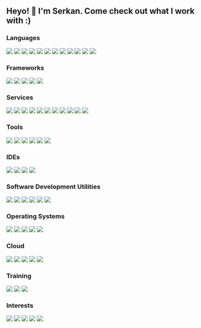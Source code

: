 ## Heyo! 👋 I'm Serkan. Come check out what I work with :)

### Languages
<p>
  <img src="https://img.shields.io/badge/C-A8B9CC.svg?style=for-the-badge&logo=C&logoColor=black"/>
  <img src="https://img.shields.io/badge/C++-00599C.svg?style=for-the-badge&logo=C++&logoColor=white"/>
  <img src="https://img.shields.io/badge/Haskell-5D4F85.svg?style=for-the-badge&logo=Haskell&logoColor=white"/>
  <img src="https://img.shields.io/badge/HTML5-E34F26.svg?style=for-the-badge&logo=HTML5&logoColor=white"/>
  <img src="https://img.shields.io/badge/JSON-000000.svg?style=for-the-badge&logo=JSON&logoColor=white"/>
  <img src="https://img.shields.io/badge/JavaScript-F7DF1E.svg?style=for-the-badge&logo=JavaScript&logoColor=black"/>
  <img src="https://img.shields.io/badge/MicroPython-2B2728.svg?style=for-the-badge&logo=MicroPython&logoColor=white"/>
  <img src="https://img.shields.io/badge/p5.js-ED225D.svg?style=for-the-badge&logo=p5dotjs&logoColor=white"/>
  <img src="https://img.shields.io/badge/PHP-777BB4.svg?style=for-the-badge&logo=PHP&logoColor=white"/>
  <img src="https://img.shields.io/badge/Python-3776AB.svg?style=for-the-badge&logo=Python&logoColor=white"/>
  <img src="https://img.shields.io/badge/R-276DC3.svg?style=for-the-badge&logo=R&logoColor=white"/>
  <img src="https://img.shields.io/badge/TypeScript-3178C6.svg?style=for-the-badge&logo=TypeScript&logoColor=white"/>
</p>

### Frameworks
<p>
  <img src="https://img.shields.io/badge/.NET-512BD4.svg?style=for-the-badge&logo=dotnet&logoColor=white"/>
  <img src="https://img.shields.io/badge/Blazor-512BD4.svg?style=for-the-badge&logo=Blazor&logoColor=white"/>
  <img src="https://img.shields.io/badge/Next.js-000000.svg?style=for-the-badge&logo=nextdotjs&logoColor=white"/>
  <img src="https://img.shields.io/badge/React-61DAFB.svg?style=for-the-badge&logo=React&logoColor=black"/>
  <img src="https://img.shields.io/badge/WebRTC-333333.svg?style=for-the-badge&logo=WebRTC&logoColor=white"/>
</p>

### Services
<p>
  <img src="https://img.shields.io/badge/Apache-D22128.svg?style=for-the-badge&logo=Apache&logoColor=white"/>
  <img src="https://img.shields.io/badge/Cockpit-0066CC.svg?style=for-the-badge&logo=Cockpit&logoColor=white"/>
  <img src="https://img.shields.io/badge/containerd-575757.svg?style=for-the-badge&logo=containerd&logoColor=white"/>
  <img src="https://img.shields.io/badge/Docker-2496ED.svg?style=for-the-badge&logo=Docker&logoColor=white"/>
  <img src="https://img.shields.io/badge/MariaDB-003545.svg?style=for-the-badge&logo=MariaDB&logoColor=white"/>
  <img src="https://img.shields.io/badge/MySQL-4479A1.svg?style=for-the-badge&logo=MySQL&logoColor=white"/>
  <img src="https://img.shields.io/badge/Pihole-96060C.svg?style=for-the-badge&logo=Pi-hole&logoColor=white"/>
  <img src="https://img.shields.io/badge/Portainer-13BEF9.svg?style=for-the-badge&logo=Portainer&logoColor=white"/>
  <img src="https://img.shields.io/badge/PostgreSQL-4169E1.svg?style=for-the-badge&logo=PostgreSQL&logoColor=white"/>
  <img src="https://img.shields.io/badge/Redis-DC382D.svg?style=for-the-badge&logo=Redis&logoColor=white"/>
  <img src="https://img.shields.io/badge/SQLite-003B57.svg?style=for-the-badge&logo=SQLite&logoColor=white"/>
</p>

### Tools
<p>
  <img src="https://img.shields.io/badge/Insomnia-4000BF.svg?style=for-the-badge&logo=Insomnia&logoColor=white"/>
  <img src="https://img.shields.io/badge/VirtualBox-183A61.svg?style=for-the-badge&logo=VirtualBox&logoColor=white"/>
  <img src="https://img.shields.io/badge/VirusTotal-394EFF.svg?style=for-the-badge&logo=VirusTotal&logoColor=white"/>
  <img src="https://img.shields.io/badge/Windows%20Terminal-4D4D4D.svg?style=for-the-badge&logo=Windows-Terminal&logoColor=white"/>
  <img src="https://img.shields.io/badge/WireGuard-88171A.svg?style=for-the-badge&logo=WireGuard&logoColor=white"/>
  <img src="https://img.shields.io/badge/Wireshark-1679A7.svg?style=for-the-badge&logo=Wireshark&logoColor=white"/>
</p>

### IDEs
<p>
  <img src="https://img.shields.io/badge/Apache%20NetBeans%20IDE-1B6AC6.svg?style=for-the-badge&logo=Apache-NetBeans-IDE&logoColor=white"/>
  <img src="https://img.shields.io/badge/Eclipse%20IDE-2C2255.svg?style=for-the-badge&logo=Eclipse-IDE&logoColor=white"/>
  <img src="https://img.shields.io/badge/Visual%20Studio-5C2D91.svg?style=for-the-badge&logo=Visual-Studio&logoColor=white"/>
  <img src="https://img.shields.io/badge/Visual%20Studio%20Code-007ACC.svg?style=for-the-badge&logo=Visual-Studio-Code&logoColor=white"/>
</p>

### Software Development Utilities
<p>
  <img src="https://img.shields.io/badge/AppVeyor-00B3E0.svg?style=for-the-badge&logo=AppVeyor&logoColor=white"/>
  <img src="https://img.shields.io/badge/Codacy-222F29.svg?style=for-the-badge&logo=Codacy&logoColor=white"/>
  <img src="https://img.shields.io/badge/Fossa-289E6D.svg?style=for-the-badge&logo=Fossa&logoColor=white"/>
  <img src="https://img.shields.io/badge/Git-F05032.svg?style=for-the-badge&logo=Git&logoColor=white"/>
  <img src="https://img.shields.io/badge/GitHub-181717.svg?style=for-the-badge&logo=GitHub&logoColor=white"/>
  <img src="https://img.shields.io/badge/Gradle-02303A.svg?style=for-the-badge&logo=Gradle&logoColor=white"/>
</p>

### Operating Systems
<p>
  <img src="https://img.shields.io/badge/Kali%20Linux-557C94.svg?style=for-the-badge&logo=Kali-Linux&logoColor=white"/>
  <img src="https://img.shields.io/badge/pfSense-212121.svg?style=for-the-badge&logo=pfSense&logoColor=white"/>
  <img src="https://img.shields.io/badge/Tails-56347C.svg?style=for-the-badge&logo=Tails&logoColor=white"/>
  <img src="https://img.shields.io/badge/Ubuntu-E95420.svg?style=for-the-badge&logo=Ubuntu&logoColor=white"/>
  <img src="https://img.shields.io/badge/Windows-0078D6.svg?style=for-the-badge&logo=Windows&logoColor=white"/>
</p>

### Cloud
<p>
  <img src="https://img.shields.io/badge/Cloudflare-F38020.svg?style=for-the-badge&logo=Cloudflare&logoColor=white"/>
  <img src="https://img.shields.io/badge/Firebase-FFCA28.svg?style=for-the-badge&logo=Firebase&logoColor=black"/>
  <img src="https://img.shields.io/badge/Heroku-430098.svg?style=for-the-badge&logo=Heroku&logoColor=white"/>
  <img src="https://img.shields.io/badge/Supabase-3ECF8E.svg?style=for-the-badge&logo=Supabase&logoColor=white"/>
  <img src="https://img.shields.io/badge/Vercel-000000.svg?style=for-the-badge&logo=Vercel&logoColor=white"/>
</p>

### Training
<p>
  <img src="https://img.shields.io/badge/DataCamp-03EF62.svg?style=for-the-badge&logo=DataCamp&logoColor=white"/>
  <img src="https://img.shields.io/badge/Hack%20The%20Box-9FEF00.svg?style=for-the-badge&logo=Hack-The-Box&logoColor=black"/>
  <img src="https://img.shields.io/badge/TryHackMe-212C42.svg?style=for-the-badge&logo=TryHackMe&logoColor=white"/>
</p>

### Interests
<p>
  <img src="https://img.shields.io/badge/Blender-F5792A.svg?style=for-the-badge&logo=Blender&logoColor=white"/>
  <img src="https://img.shields.io/badge/F1-E10600.svg?style=for-the-badge&logo=F1&logoColor=white"/>
  <img src="https://img.shields.io/badge/KFC-F40027.svg?style=for-the-badge&logo=KFC&logoColor=white"/>
  <img src="https://img.shields.io/badge/OBS%20Studio-302E31.svg?style=for-the-badge&logo=OBS-Studio&logoColor=white"/>
  <img src="https://img.shields.io/badge/Valorant-FA4454.svg?style=for-the-badge&logo=Valorant&logoColor=white"/>
</p>
